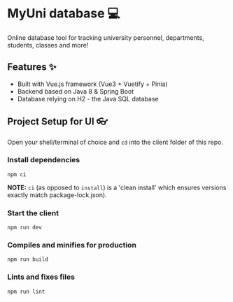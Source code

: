 # MyUni database 💻

Online database tool for tracking university personnel, departments, students, classes and more!

## Features ✨

- Built with Vue.js framework (Vue3 + Vuetify + Pinia)
- Backend based on Java 8 & Spring Boot
- Database relying on H2 - the Java SQL database

## Project Setup for UI 👓
Open your shell/terminal of choice and `cd` into the client folder of this repo.

### Install dependencies

```
npm ci
```
**NOTE:** `ci` (as opposed to `install`) is a 'clean install' which ensures versions exactly match package-lock.json).



### Start the client

```
npm run dev
```

### Compiles and minifies for production

```
npm run build
```

### Lints and fixes files

```
npm run lint
```

